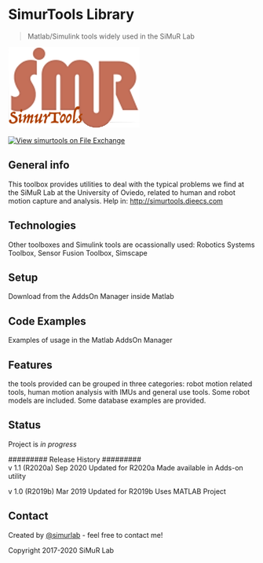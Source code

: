 # SimurTools Library
> Matlab/Simulink tools widely used in the SiMuR Lab

![logo](./img/logotoolbox.png)

[![View simurtools on File Exchange](https://www.mathworks.com/matlabcentral/images/matlab-file-exchange.svg)](https://es.mathworks.com/matlabcentral/fileexchange/80140-simurtools)

## General info
This toolbox provides utilities to deal with the typical problems we find at the SiMuR Lab at the University of Oviedo, related to human and robot motion capture and analysis.
Help in: http://simurtools.dieecs.com

## Technologies
Other toolboxes and Simulink tools are ocassionally used: Robotics Systems Toolbox, Sensor Fusion Toolbox, Simscape

## Setup
Download from the AddsOn Manager inside Matlab

## Code Examples
Examples of usage in the Matlab AddsOn Manager

## Features
the tools provided can be grouped in three categories: robot motion related tools, human motion analysis with IMUs and general use tools.
Some robot models are included. Some database examples are provided. 

## Status
Project is _in progress_ 

#########  Release History  #########  
v 1.1 (R2020a)	Sep 2020      Updated for R2020a
                              Made available in Adds-on utility

v 1.0 (R2019b)	Mar 2019      Updated for R2019b
                              Uses MATLAB Project

## Contact
Created by [@simurlab](https://simur.dieecs.com/) - feel free to contact me!

Copyright 2017-2020 SiMuR Lab


